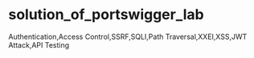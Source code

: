 # solution_of_portswigger_lab
Authentication,Access Control,SSRF,SQLI,Path Traversal,XXEI,XSS,JWT Attack,API Testing
